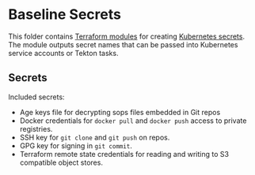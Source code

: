 # Baseline Secrets

This folder contains [Terraform modules](https://www.terraform.io/docs/language/modules/index.html) for creating [Kubernetes secrets](https://kubernetes.io/docs/concepts/configuration/secret/). The module outputs secret names that can be passed into Kubernetes service accounts or Tekton tasks.

## Secrets

Included secrets:

- Age keys file for decrypting sops files embedded in Git repos
- Docker credentials for `docker pull` and `docker push` access to private registries.
- SSH key for `git clone` and `git push` on repos.
- GPG key for signing in `git commit`.
- Terraform remote state credentials for reading and writing to S3 compatible object stores.
